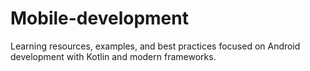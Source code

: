 # Mobile-development
Learning resources, examples, and best practices focused on Android development with Kotlin and modern frameworks.
